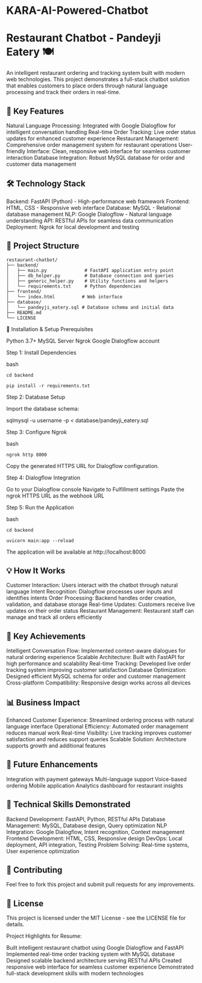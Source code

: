 # KARA-AI-Powered-Chatbot

# Restaurant Chatbot - Pandeyji Eatery 🍽️

An intelligent restaurant ordering and tracking system built with modern web technologies. This project demonstrates a full-stack chatbot solution that enables customers to place orders through natural language processing and track their orders in real-time.

## 🚀 Key Features

Natural Language Processing: Integrated with Google Dialogflow for intelligent conversation handling
Real-time Order Tracking: Live order status updates for enhanced customer experience
Restaurant Management: Comprehensive order management system for restaurant operations
User-friendly Interface: Clean, responsive web interface for seamless customer interaction
Database Integration: Robust MySQL database for order and customer data management

## 🛠️ Technology Stack

Backend: FastAPI (Python) - High-performance web framework
Frontend: HTML, CSS - Responsive web interface
Database: MySQL - Relational database management
NLP: Google Dialogflow - Natural language understanding
API: RESTful APIs for seamless data communication
Deployment: Ngrok for local development and testing

## 📁 Project Structure
```
restaurant-chatbot/
├── backend/
│   ├── main.py              # FastAPI application entry point
│   ├── db_helper.py         # Database connection and queries
│   ├── generic_helper.py    # Utility functions and helpers
│   └── requirements.txt     # Python dependencies
├── frontend/
│   └── index.html          # Web interface
├── database/
│   └── pandeyji_eatery.sql # Database schema and initial data
├── README.md
└── LICENSE
```
🔧 Installation & Setup
Prerequisites

Python 3.7+
MySQL Server
Ngrok
Google Dialogflow account

Step 1: Install Dependencies

bash
```
cd backend
```
```
pip install -r requirements.txt
```

Step 2: Database Setup

Import the database schema:

sqlmysql -u username -p < database/pandeyji_eatery.sql

Step 3: Configure Ngrok

bash
```
ngrok http 8000
```
Copy the generated HTTPS URL for Dialogflow configuration.

Step 4: Dialogflow Integration

Go to your Dialogflow console
Navigate to Fulfillment settings
Paste the ngrok HTTPS URL as the webhook URL

Step 5: Run the Application

bash
```
cd backend
```
```
uvicorn main:app --reload
```
The application will be available at http://localhost:8000

## 💡 How It Works

Customer Interaction: Users interact with the chatbot through natural language
Intent Recognition: Dialogflow processes user inputs and identifies intents
Order Processing: Backend handles order creation, validation, and database storage
Real-time Updates: Customers receive live updates on their order status
Restaurant Management: Restaurant staff can manage and track all orders efficiently

## 🎯 Key Achievements

Intelligent Conversation Flow: Implemented context-aware dialogues for natural ordering experience
Scalable Architecture: Built with FastAPI for high performance and scalability
Real-time Tracking: Developed live order tracking system improving customer satisfaction
Database Optimization: Designed efficient MySQL schema for order and customer management
Cross-platform Compatibility: Responsive design works across all devices

## 📊 Business Impact

Enhanced Customer Experience: Streamlined ordering process with natural language interface
Operational Efficiency: Automated order management reduces manual work
Real-time Visibility: Live tracking improves customer satisfaction and reduces support queries
Scalable Solution: Architecture supports growth and additional features

## 🔮 Future Enhancements

Integration with payment gateways
Multi-language support
Voice-based ordering
Mobile application
Analytics dashboard for restaurant insights

## 📝 Technical Skills Demonstrated

Backend Development: FastAPI, Python, RESTful APIs
Database Management: MySQL, Database design, Query optimization
NLP Integration: Google Dialogflow, Intent recognition, Context management
Frontend Development: HTML, CSS, Responsive design
DevOps: Local deployment, API integration, Testing
Problem Solving: Real-time systems, User experience optimization

## 🤝 Contributing
Feel free to fork this project and submit pull requests for any improvements.
## 📄 License
This project is licensed under the MIT License - see the LICENSE file for details.

Project Highlights for Resume:

Built intelligent restaurant chatbot using Google Dialogflow and FastAPI
Implemented real-time order tracking system with MySQL database
Designed scalable backend architecture serving RESTful APIs
Created responsive web interface for seamless customer experience
Demonstrated full-stack development skills with modern technologies
